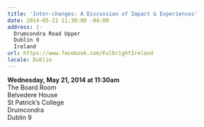 ```yaml
---
title: 'Inter-changes: A Discussion of Impact & Experiences'
date: 2014-05-21 11:30:00 -04:00
address: |-
  Drumcondra Road Upper
  Dublin 9
  Ireland
url: https://www.facebook.com/FulbrightIreland
locale: Dublin
---
```


**Wednesday, May 21, 2014 at 11:30am**  
The Board Room  
Belvedere House  
St Patrick’s College  
Drumcondra  
Dublin 9
